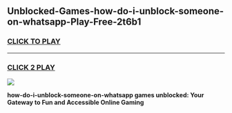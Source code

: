 
## Unblocked-Games-how-do-i-unblock-someone-on-whatsapp-Play-Free-2t6b1
<h3>
<a href="https://premium76.site?title=how-do-i-unblock-someone-on-whatsapp&ref=20M">CLICK TO PLAY</a></h3>
<hr>

<h3>
<a href="https://premium76.site?title=how-do-i-unblock-someone-on-whatsapp&ref=20M">CLICK 2 PLAY</a>
  
</h3>

<a href="https://premium76.site?title=how-do-i-unblock-someone-on-whatsapp&ref=19M"><img src="https://clearcache.store/games.png"></a>


**how-do-i-unblock-someone-on-whatsapp games unblocked: Your Gateway to Fun and Accessible Online Gaming**
